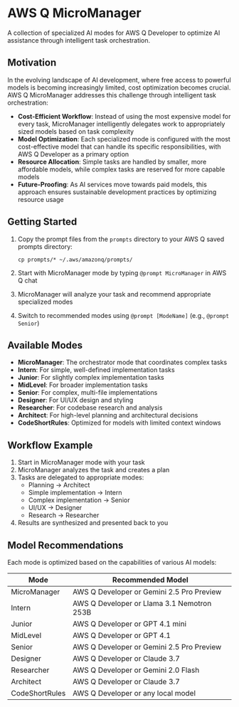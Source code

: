 # AWS Q MicroManager

A collection of specialized AI modes for AWS Q Developer to optimize AI assistance through intelligent task orchestration.

## Motivation

In the evolving landscape of AI development, where free access to powerful models is becoming increasingly limited, cost optimization becomes crucial. AWS Q MicroManager addresses this challenge through intelligent task orchestration:

- **Cost-Efficient Workflow**: Instead of using the most expensive model for every task, MicroManager intelligently delegates work to appropriately sized models based on task complexity
- **Model Optimization**: Each specialized mode is configured with the most cost-effective model that can handle its specific responsibilities, with AWS Q Developer as a primary option
- **Resource Allocation**: Simple tasks are handled by smaller, more affordable models, while complex tasks are reserved for more capable models
- **Future-Proofing**: As AI services move towards paid models, this approach ensures sustainable development practices by optimizing resource usage

## Getting Started

1. Copy the prompt files from the `prompts` directory to your AWS Q saved prompts directory:
   ```
   cp prompts/* ~/.aws/amazonq/prompts/
   ```

2. Start with MicroManager mode by typing `@prompt MicroManager` in AWS Q chat

3. MicroManager will analyze your task and recommend appropriate specialized modes

4. Switch to recommended modes using `@prompt [ModeName]` (e.g., `@prompt Senior`)

## Available Modes

- **MicroManager**: The orchestrator mode that coordinates complex tasks
- **Intern**: For simple, well-defined implementation tasks
- **Junior**: For slightly complex implementation tasks
- **MidLevel**: For broader implementation tasks
- **Senior**: For complex, multi-file implementations
- **Designer**: For UI/UX design and styling
- **Researcher**: For codebase research and analysis
- **Architect**: For high-level planning and architectural decisions
- **CodeShortRules**: Optimized for models with limited context windows

## Workflow Example

1. Start in MicroManager mode with your task
2. MicroManager analyzes the task and creates a plan
3. Tasks are delegated to appropriate modes:
   - Planning → Architect
   - Simple implementation → Intern
   - Complex implementation → Senior
   - UI/UX → Designer
   - Research → Researcher
4. Results are synthesized and presented back to you

## Model Recommendations

Each mode is optimized based on the capabilities of various AI models:

| Mode | Recommended Model |
|------|------------------|
| MicroManager | AWS Q Developer or Gemini 2.5 Pro Preview |
| Intern | AWS Q Developer or Llama 3.1 Nemotron 253B |
| Junior | AWS Q Developer or GPT 4.1 mini |
| MidLevel | AWS Q Developer or GPT 4.1 |
| Senior | AWS Q Developer or Gemini 2.5 Pro Preview |
| Designer | AWS Q Developer or Claude 3.7 |
| Researcher | AWS Q Developer or Gemini 2.0 Flash |
| Architect | AWS Q Developer or Claude 3.7 |
| CodeShortRules | AWS Q Developer or any local model |